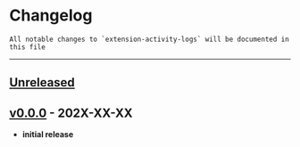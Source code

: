 # Changelog

    All notable changes to `extension-activity-logs` will be documented in this file

- - - - -

## [Unreleased](https://github.com/ahmetshen/extension-activity-logs)

## [v0.0.0](https://github.com/ahmetshen/extension-activity-logs) - 202X-XX-XX

- **initial release**
